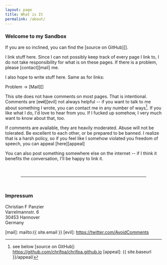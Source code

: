 ```yaml
---
layout: page
title: What is It
permalink: /about/
---
```


### Welcome to my Sandbox

If you are so inclined, you can find the [source on GitHub][].

I link stuff here. Since I can not possibly keep track of every page I link to, I do not take responsibility for what is on these pages. If there is a problem, please [contact][mail] me.

I also hope to write stuff here. Same as for links:

Problem → [Mail][]

This site does not have comments on most pages. That is intentional. Comments are [<strike>evil</strike>][evil] not always helpful -- if you want to talk to me about something I wrote, you can contact me in any number of ways[^social]. If you like what I do, I'd love to hear from you. If I fucked up somehow, I very much want to know about that, too.

If comments are available, they are heavily moderated. Abuse will not be tolerated. Be excellent to each other, or be prepared to be banned. I realize that is a harsh policy, so if you feel like I somehow violated you freedom of speech, you can appeal [here][appeal]

You can also post something somewhere else on the internet -- if I think it benefits the conversation, I'll be happy to link it.

<hr style="margin:50px" />

### Impressum

Christian F Panzier<br />
Varrelmannstr. 6<br />
30453 Hannover<br />
Germany


[mail]: mailto:{{ site.email }}
[evil]: https://twitter.com/AvoidComments
[^social]: see below
[source on GitHub]: https://github.com/chrifpa/chrifpa.github.io
[appeal]: {{ site.baseurl }}/appeal/

